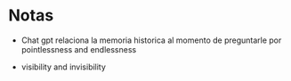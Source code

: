 # Notas

- Chat gpt relaciona la memoria historica al momento de preguntarle por pointlessness and endlessness

- visibility and invisibility